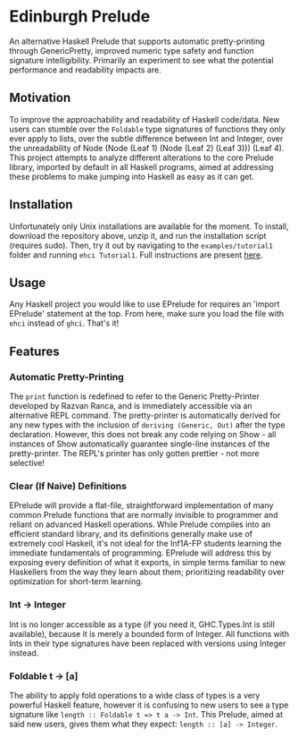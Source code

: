 # Edinburgh Prelude
An alternative Haskell Prelude that supports automatic pretty-printing through GenericPretty, improved numeric type safety and function signature intelligibility.
Primarily an experiment to see what the potential performance and readability impacts are.

## Motivation
To improve the approachability and readability of Haskell code/data. New users can stumble over the `Foldable` type signatures of functions they only ever apply to lists, over the subtle difference between Int and Integer, over the unreadability of Node (Node (Leaf 1) (Node (Leaf 2) (Leaf 3))) (Leaf 4). This project attempts to analyze different alterations to the core Prelude library, imported by default in all Haskell programs, aimed at addressing these problems to make jumping into Haskell as easy as it can get.

## Installation
Unfortunately only Unix installations are available for the moment. To install, download the repository above, unzip it, and run the installation script (requires sudo). Then, try it out by navigating to the `examples/tutorial1` folder and running `ehci Tutorial1`. Full instructions are present [here](https://matthewmarmalade.github.io/e-prelude-pages/).

## Usage
Any Haskell project you would like to use EPrelude for requires an 'import EPrelude' statement at the top. From here, make sure you load the file with `ehci` instead of `ghci`. That's it!

## Features
### Automatic Pretty-Printing
The `print` function is redefined to refer to the Generic Pretty-Printer developed by Razvan Ranca, and is immediately accessible via an alternative REPL command. The pretty-printer is automatically derived for any new types with the inclusion of `deriving (Generic, Out)` after the type declaration. However, this does not break any code relying on Show - all instances of Show automatically guarantee single-line instances of the pretty-printer. The REPL's printer has only gotten prettier - not more selective!

### Clear (If Naive) Definitions
EPrelude will provide a flat-file, straightforward implementation of many common Prelude functions that are normally invisible to programmer and reliant on advanced Haskell operations. While Prelude compiles into an efficient standard library, and its definitions generally make use of extremely cool Haskell, it's not ideal for the Inf1A-FP students learning the immediate fundamentals of programming. EPrelude will address this by exposing every definition of what it exports, in simple terms familiar to new Haskellers from the way they learn about them; prioritizing readability over optimization for short-term learning.

### Int -> Integer
Int is no longer accessible as a type (if you need it, GHC.Types.Int is still available), because it is merely a bounded form of Integer. All functions with Ints in their type signatures have been replaced with versions using Integer instead.

### Foldable t -> [a]
The ability to apply fold operations to a wide class of types is a very powerful Haskell feature, however it is confusing to new users to see a type signature like `length :: Foldable t => t a -> Int`. This Prelude, aimed at said new users, gives them what they expect: `length :: [a] -> Integer`.
